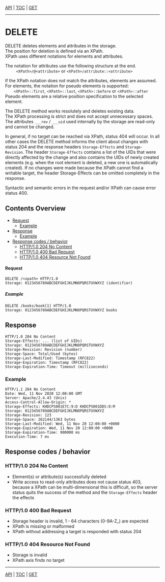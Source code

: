 [API](api.md) | [TOC](README.md) | [GET](api-get.md)
- - -

# DELETE

DELETE deletes elements and attributes in the storage.  
The position for deletion is defined via an XPath.  
XPath uses different notations for elements and attributes.

The notation for attributes use the following structure at the end.  
&#160;&#160;&#160;&#160;&#160;&#160;&#160;&#160;
    `<XPath>/@<attribute>` or `<XPath>/attribute::<attribute>`  

If the XPath notation does not match the attributes, elements are assumed.  
For elements, the notation for pseudo elements is supported:  
&#160;&#160;&#160;&#160;&#160;&#160;
    `<XPath>::first`, `<XPath>::last`, `<XPath>::before` or `<XPath>::after`  
Pseudo elements are a relative position specification to the selected element.

The DELETE method works resolutely and deletes existing data.  
The XPath processing is strict and does not accept unnecessary spaces.  
The attributes `___rev` / `___uid` used internally by the storage are read-only
and cannot be changed.

In general, if no target can be reached via XPath, status 404 will occur. In
all other cases the DELETE method informs the client about changes with status
204 and the response headers `Storage-Effects` and `Storage-Revision`. The
header `Storage-Effects` contains a list of the UIDs that were directly
affected by the change and also contains the UIDs of newly created elements
(e.g. when the root element is deleted, a new one is automatically created). If
no changes were made because the XPath cannot find a writable target, the
header Storage-Effects can be omitted completely in the response.

Syntactic and semantic errors in the request and/or XPath can cause error
status 400.


## Contents Overview

* [Request](#request)
    * [Example](#example)
* [Response](#response)
    * [Example](#example-1)
* [Response codes / behavior](#response-codes--behavior)
    * [HTTP/1.0 204 No Content](#http10-204-no-content)
    * [HTTP/1.0 400 Bad Request](#http10-400-bad-request)
    * [HTTP/1.0 404 Resource Not Found](#http10-404-resource-not-found)


#### Request

```
DELETE /<xpath> HTTP/1.0
Storage: 0123456789ABCDEFGHIJKLMNOPQRSTUVWXYZ (identifier)
```


##### Example

```
DELETE /books/book[1] HTTP/1.0
Storage: 0123456789ABCDEFGHIJKLMNOPQRSTUVWXYZ books
```


## Response

```
HTTP/1.0 204 No Content
Storage-Effects: ... (list of UIDs)
Storage: 0123456789ABCDEFGHIJKLMNOPQRSTUVWXYZ
Storage-Revision: Revision (number)
Storage-Space: Total/Used (bytes)
Storage-Last-Modified: Timestamp (RFC822)
Storage-Expiration: Timestamp (RFC822)
Storage-Expiration-Time: Timeout (milliseconds)
```


### Example

```
HTTP/1.1 204 No Content
Date: Wed, 11 Nov 2020 12:00:00 GMT
Server: Apache/2.4.43 (Unix)
Access-Control-Allow-Origin: *
Storage-Effects: KHDCPS001E7C:9:D KHDCPS001DDS:0:M
Storage: 0123456789ABCDEFGHIJKLMNOPQRSTUVWXYZ
Storage-Revision: 123
Storage-Space: 262144/1363 bytes
Storage-Last-Modified: Wed, 11 Nov 20 12:00:00 +0000
Storage-Expiration: Wed, 11 Nov 20 12:00:00 +0000
Storage-Expiration-Time: 900000 ms
Execution-Time: 7 ms
```


## Response codes / behavior

### HTTP/1.0 204 No Content
- Element(s) or attribute(s) successfully deleted
- Write access to read-only attributes does not cause status 403, because a
  XPath can be multi-dimensional this is difficult, so the server status
  quits the success of the method and the `Storage-Effects` header the effects

### HTTP/1.0 400 Bad Request
- Storage header is invalid, 1 - 64 characters (0-9A-Z_) are expected
- XPath is missing or malformed
- XPath without addressing a target is responded with status 204

### HTTP/1.0 404 Resource Not Found
- Storage is invalid
- XPath axis finds no target



- - -

[API](api.md) | [TOC](README.md) | [GET](api-get.md)